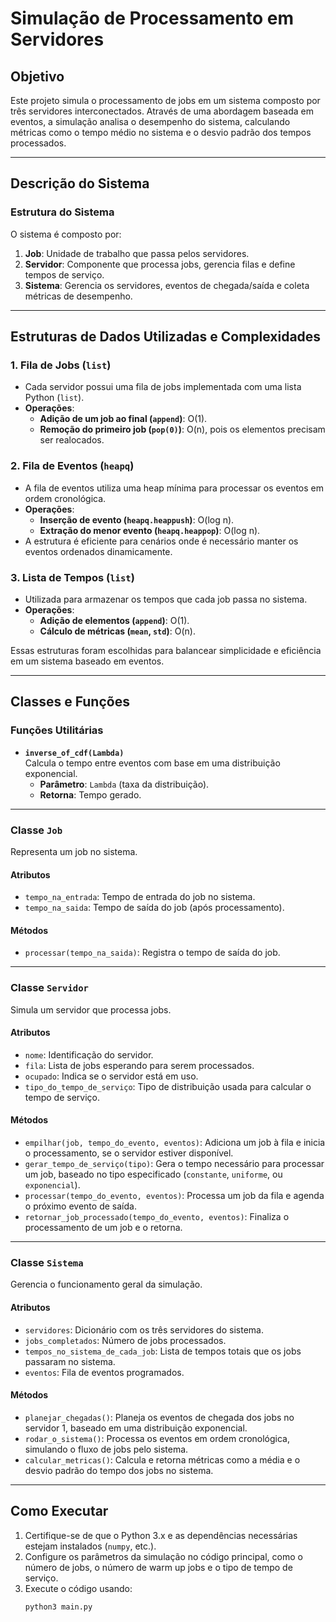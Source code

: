 # Simulação de Processamento em Servidores

## **Objetivo**
Este projeto simula o processamento de jobs em um sistema composto por três servidores interconectados. Através de uma abordagem baseada em eventos, a simulação analisa o desempenho do sistema, calculando métricas como o tempo médio no sistema e o desvio padrão dos tempos processados.

---

## **Descrição do Sistema**
### Estrutura do Sistema
O sistema é composto por:
1. **Job**: Unidade de trabalho que passa pelos servidores.
2. **Servidor**: Componente que processa jobs, gerencia filas e define tempos de serviço.
3. **Sistema**: Gerencia os servidores, eventos de chegada/saída e coleta métricas de desempenho.

---

## **Estruturas de Dados Utilizadas e Complexidades**

### **1. Fila de Jobs (`list`)**
- Cada servidor possui uma fila de jobs implementada com uma lista Python (`list`).
- **Operações**:
  - **Adição de um job ao final (`append`)**: O(1).
  - **Remoção do primeiro job (`pop(0)`)**: O(n), pois os elementos precisam ser realocados.

### **2. Fila de Eventos (`heapq`)**
- A fila de eventos utiliza uma heap mínima para processar os eventos em ordem cronológica.
- **Operações**:
  - **Inserção de evento (`heapq.heappush`)**: O(log n).
  - **Extração do menor evento (`heapq.heappop`)**: O(log n).
- A estrutura é eficiente para cenários onde é necessário manter os eventos ordenados dinamicamente.

### **3. Lista de Tempos (`list`)**
- Utilizada para armazenar os tempos que cada job passa no sistema.
- **Operações**:
  - **Adição de elementos (`append`)**: O(1).
  - **Cálculo de métricas (`mean`, `std`)**: O(n).

Essas estruturas foram escolhidas para balancear simplicidade e eficiência em um sistema baseado em eventos.

---

## **Classes e Funções**
### **Funções Utilitárias**
- **`inverse_of_cdf(Lambda)`**  
  Calcula o tempo entre eventos com base em uma distribuição exponencial.  
  - **Parâmetro**: `Lambda` (taxa da distribuição).  
  - **Retorna**: Tempo gerado.

---

### **Classe `Job`**
Representa um job no sistema.  
#### **Atributos**
- `tempo_na_entrada`: Tempo de entrada do job no sistema.
- `tempo_na_saida`: Tempo de saída do job (após processamento).

#### **Métodos**
- `processar(tempo_na_saida)`: Registra o tempo de saída do job.

---

### **Classe `Servidor`**
Simula um servidor que processa jobs.  
#### **Atributos**
- `nome`: Identificação do servidor.
- `fila`: Lista de jobs esperando para serem processados.
- `ocupado`: Indica se o servidor está em uso.
- `tipo_do_tempo_de_serviço`: Tipo de distribuição usada para calcular o tempo de serviço.

#### **Métodos**
- `empilhar(job, tempo_do_evento, eventos)`: Adiciona um job à fila e inicia o processamento, se o servidor estiver disponível.
- `gerar_tempo_de_serviço(tipo)`: Gera o tempo necessário para processar um job, baseado no tipo especificado (`constante`, `uniforme`, ou `exponencial`).
- `processar(tempo_do_evento, eventos)`: Processa um job da fila e agenda o próximo evento de saída.
- `retornar_job_processado(tempo_do_evento, eventos)`: Finaliza o processamento de um job e o retorna.

---

### **Classe `Sistema`**
Gerencia o funcionamento geral da simulação.  
#### **Atributos**
- `servidores`: Dicionário com os três servidores do sistema.
- `jobs_completados`: Número de jobs processados.
- `tempos_no_sistema_de_cada_job`: Lista de tempos totais que os jobs passaram no sistema.
- `eventos`: Fila de eventos programados.

#### **Métodos**
- `planejar_chegadas()`: Planeja os eventos de chegada dos jobs no servidor 1, baseado em uma distribuição exponencial.
- `rodar_o_sistema()`: Processa os eventos em ordem cronológica, simulando o fluxo de jobs pelo sistema.
- `calcular_metricas()`: Calcula e retorna métricas como a média e o desvio padrão do tempo dos jobs no sistema.

---

## **Como Executar**
1. Certifique-se de que o Python 3.x e as dependências necessárias estejam instalados (`numpy`, etc.).
2. Configure os parâmetros da simulação no código principal, como o número de jobs, o número de warm up jobs e o tipo de tempo de serviço.
3. Execute o código usando:
   ```bash
   python3 main.py
